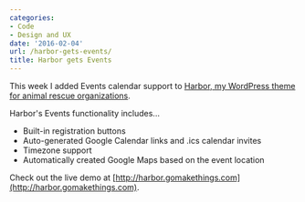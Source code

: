 ```yaml
---
categories:
- Code
- Design and UX
date: '2016-02-04'
url: /harbor-gets-events/
title: Harbor gets Events
---
```


This week I added Events calendar support to [Harbor, my WordPress theme for animal rescue organizations](http://harbor.gomakethings.com).

Harbor's Events functionality includes...

- Built-in registration buttons
- Auto-generated Google Calendar links and .ics calendar invites
- Timezone support
- Automatically created Google Maps based on the event location

Check out the live demo at [http://harbor.gomakethings.com](http://harbor.gomakethings.com).